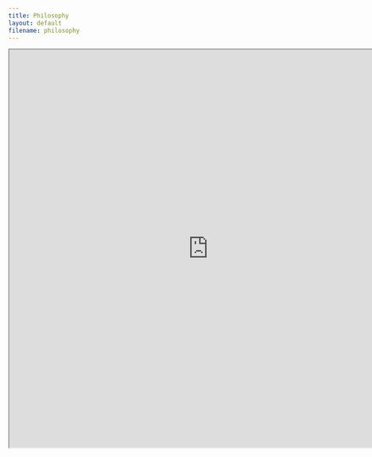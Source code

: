 ```yaml
---
title: Philosophy 
layout: default
filename: philosophy
--- 
```


<iframe src="https://lunaticsouldiaries.blogspot.com/2022/09/life-not-way-we-know-it.html" width="800" height="800" title="Life - Not the way we know it" style="text-align: center;"></iframe>
